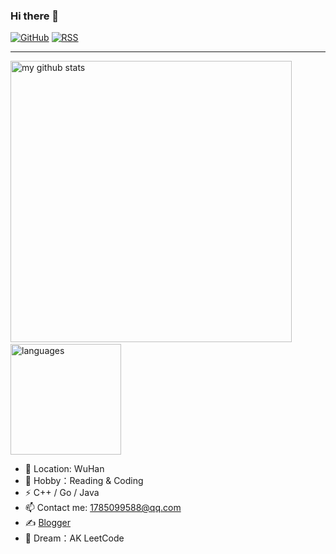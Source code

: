 ### Hi there 👋

[![GitHub](https://img.shields.io/badge/dynamic/json?logo=github&label=GitHub&labelColor=495867&color=495867&query=%24.data.totalSubs&url=https%3A%2F%2Fapi.spencerwoo.com%2Fsubstats%2F%3Fsource%3Dgithub%26queryKey%3Dhayschan&style=flat-square)](https://github.com/qxxiao)
[![RSS](https://img.shields.io/badge/dynamic/json?logo=rss&logoColor=white&label=RSS&labelColor=95B8D1&color=95B8D1&query=%24.data.totalSubs&url=https%3A%2F%2Fapi.spencerwoo.com%2Fsubstats%2F%3Fsource%3Dfeedly%257Cinoreader%257CfeedsPub%26queryKey%3Dhttps://cnblogs/Nilx/feed.xml&style=flat-square)](https://cnblogs/qxxiao/)


---

<p align="left">
  <img src="https://github-readme-stats.vercel.app/api?username=qxxiao&show_icons=true&theme=tokyonight" alt="my github stats" width="450"/>&nbsp;
  <img src="https://github-readme-stats.vercel.app/api/top-langs/?username=qxxiao&layout=compact&theme=tokyonight" alt="languages" height="177">
</p>


- 🔭 Location: WuHan
- 🌱 Hobby：Reading & Coding
- ⚡ C++ / Go / Java
- 📫 Contact me: 1785099588@qq.com
- ✍️ [Blogger](https://cnblogs/qxxiao)
- 🌙 Dream：AK LeetCode 

<!-- - 👯 I’m looking to collaborate on ... -->
<!-- - 🤔 I’m looking for help with ... -->

<!--[![我的 GitHub 数据](https://github-readme-stats.vercel.app/api?username=qxxiao)](https://github.com/qxxiao/)-->
